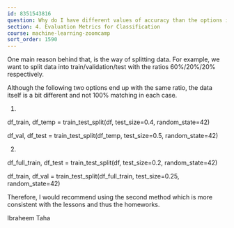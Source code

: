 ```yaml
---
id: 8351543816
question: Why do I have different values of accuracy than the options in the homework?
section: 4. Evaluation Metrics for Classification
course: machine-learning-zoomcamp
sort_order: 1590
---
```


One main reason behind that, is the way of splitting data. For example, we want to split data into train/validation/test with the ratios 60%/20%/20% respectively.

Although the following two options end up with the same ratio, the data itself is a bit different and not 100% matching in each case.

1)

df_train, df_temp = train_test_split(df, test_size=0.4, random_state=42)

df_val, df_test = train_test_split(df_temp, test_size=0.5, random_state=42)

2)

df_full_train, df_test = train_test_split(df, test_size=0.2, random_state=42)

df_train, df_val = train_test_split(df_full_train, test_size=0.25, random_state=42)

Therefore, I would recommend using the second method which is more consistent with the lessons and thus the homeworks.

Ibraheem Taha

